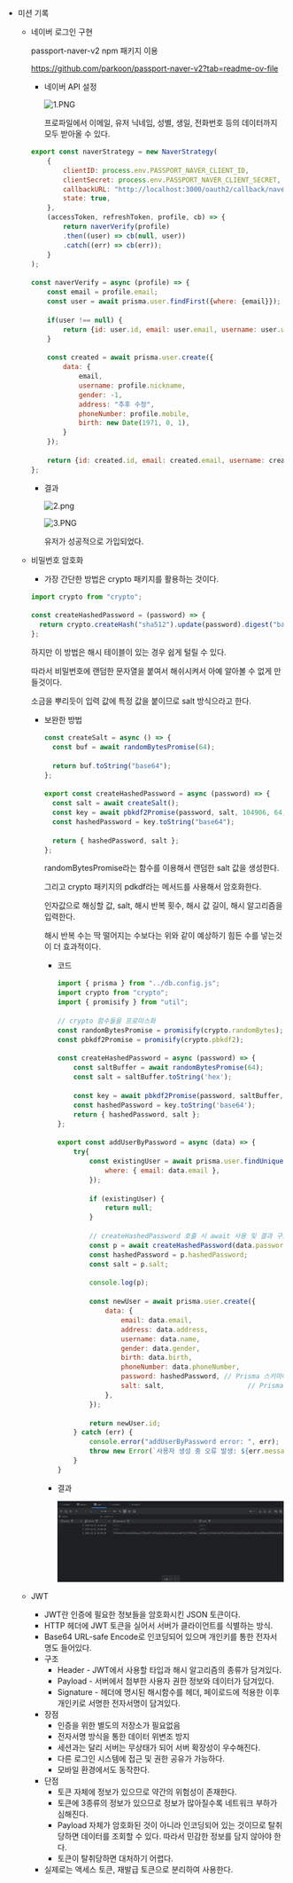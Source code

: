 - 미션 기록
    - 네이버 로그인 구현
        
        passport-naver-v2 npm 패키지 이용
        
        https://github.com/parkoon/passport-naver-v2?tab=readme-ov-file
        
        - 네이버 API 설정
            
            ![1.PNG](attachment:038466a9-5208-47f5-9f04-004e6d19e2ae:1.png)
            
            프로파일에서 이메일, 유저 닉네임, 성별, 생일, 전화번호 등의 데이터까지 모두 받아올 수 있다.
            
        
        ```jsx
        export const naverStrategy = new NaverStrategy(
            {
                clientID: process.env.PASSPORT_NAVER_CLIENT_ID,
                clientSecret: process.env.PASSPORT_NAVER_CLIENT_SECRET,
                callbackURL: "http://localhost:3000/oauth2/callback/naver",
                state: true,
            },
            (accessToken, refreshToken, profile, cb) => {
                return naverVerify(profile)
                .then((user) => cb(null, user))
                .catch((err) => cb(err));
            }
        );
        
        const naverVerify = async (profile) => {
            const email = profile.email;
            const user = await prisma.user.findFirst({where: {email}});
        
            if(user !== null) {
                return {id: user.id, email: user.email, username: user.username};
            }
        
            const created = await prisma.user.create({
                data: {
                    email,
                    username: profile.nickname,
                    gender: -1,
                    address: "추후 수정",
                    phoneNumber: profile.mobile,
                    birth: new Date(1971, 0, 1),
                }
            });
        
            return {id: created.id, email: created.email, username: created.username};
        };
        ```
        
        - 결과
            
            ![2.png](attachment:197cb6ef-a5e2-41ec-b4b9-7ce38831b5f3:2.png)
            
            ![3.PNG](attachment:05355afc-d802-48f1-ac87-1e6757d8a28b:3.png)
            
            유저가 성공적으로 가입되었다.
            
    - 비밀번호 암호화
        - 가장 간단한 방법은 crypto 패키지를 활용하는 것이다.
        
        ```jsx
        import crypto from "crypto";
        
        const createHashedPassword = (password) => {
          return crypto.createHash("sha512").update(password).digest("base64");
        };
        ```
        
        하지만 이 방법은 해시 테이블이 있는 경우 쉽게 털릴 수 있다.
        
        따라서 비밀번호에 랜덤한 문자열을 붙여서 해쉬시켜서 아예 알아볼 수 없게 만들것이다.
        
        소금을 뿌리듯이 입력 값에 특정 값을 붙이므로 salt 방식으라고 한다.
        
        - 보완한 방법
            
            ```jsx
            const createSalt = async () => {
              const buf = await randomBytesPromise(64);
            
              return buf.toString("base64");
            };
            
            export const createHashedPassword = async (password) => {
              const salt = await createSalt();
              const key = await pbkdf2Promise(password, salt, 104906, 64, "sha512");
              const hashedPassword = key.toString("base64");
            
              return { hashedPassword, salt };
            };
            ```
            
            randomBytesPromise라는 함수를 이용해서 랜덤한 salt 값을 생성한다.
            
            그리고 crypto 패키지의 pdkdf라는 메서드를 사용해서 암호화한다.
            
            인자값으로 해싱할 값, salt, 해시 반복 횟수, 해시 값 길이, 해시 알고리즘을 입력한다.
            
            해시 반복 수는 딱 떨어지는 수보다는 위와 같이 예상하기 힘든 수를 넣는것이 더 효과적이다.
            
            - 코드
                
                ```jsx
                import { prisma } from "../db.config.js";
                import crypto from "crypto";
                import { promisify } from "util";
                
                // crypto 함수들을 프로미스화
                const randomBytesPromise = promisify(crypto.randomBytes);
                const pbkdf2Promise = promisify(crypto.pbkdf2);
                
                const createHashedPassword = async (password) => {
                    const saltBuffer = await randomBytesPromise(64);
                    const salt = saltBuffer.toString('hex');
                
                    const key = await pbkdf2Promise(password, saltBuffer, 104906, 64, 'sha512');
                    const hashedPassword = key.toString('base64');
                    return { hashedPassword, salt };
                };
                
                export const addUserByPassword = async (data) => {
                    try{
                        const existingUser = await prisma.user.findUnique({
                            where: { email: data.email },
                        });
                
                        if (existingUser) {
                            return null;
                        }
                
                        // createHashedPassword 호출 시 await 사용 및 결과 구조 분해 할당
                        const p = await createHashedPassword(data.password);
                        const hashedPassword = p.hashedPassword;
                        const salt = p.salt;
                
                        console.log(p);
                
                        const newUser = await prisma.user.create({
                            data: {
                                email: data.email,
                                address: data.address,
                                username: data.name,
                                gender: data.gender,
                                birth: data.birth,
                                phoneNumber: data.phoneNumber,
                                password: hashedPassword, // Prisma 스키마에 hashedPassword 필드 필요
                                salt: salt,                     // Prisma 스키마에 salt 필드 필요
                            },
                        });
                
                        return newUser.id;
                    } catch (err) {
                        console.error("addUserByPassword error: ", err);
                        throw new Error(`사용자 생성 중 오류 발생: ${err.message}`);
                    }
                }
                ```
                
            - 결과
                
                ![4.PNG](4.png)
                
    - JWT
        - JWT란 인증에 필요한 정보들을 암호화시킨 JSON 토큰이다.
        - HTTP 헤더에 JWT 토큰을 실어서 서버가 클라이언트를 식별하는 방식.
        - Base64 URL-safe Encode로 인코딩되어 있으며 개인키를 통한 전자서명도 들어있다.
        - 구조
            - Header - JWT에서 사용할 타입과 해시 알고리즘의 종류가 담겨있다.
            - Payload - 서버에서 첨부한 사용자 권한 정보와 데이터가 담겨있다.
            - Signature - 헤더에 명시된 해시함수를 헤더, 페이로드에 적용한 이후 개인키로 서명한 전자서명이 담겨있다.
        - 장점
            - 인증을 위한 별도의 저장소가 필요없음
            - 전자서명 방식을 통한 데이터 위변조 방지
            - 세션과는 달리 서버는 무상태가 되어 서버 확장성이 우수해진다.
            - 다른 로그인 시스템에 접근 및 권한 공유가 가능하다.
            - 모바일 환경에서도 동작한다.
        - 단점
            - 토큰 자체에 정보가 있으므로 약간의 위험성이 존재한다.
            - 토큰에 3종류의 정보가 있으므로 정보가 많아질수록 네트워크 부하가 심해진다.
            - Payload 자체가 암호화된 것이 아니라 인코딩되어 있는 것이므로 탈취당하면 데이터를 조회할 수 있다. 따라서 민감한 정보를 담지 않아야 한다.
            - 토큰이 탈취당하면 대처하기 어렵다.
        - 실제로는 액세스 토큰, 재발급 토큰으로 분리하여 사용한다.